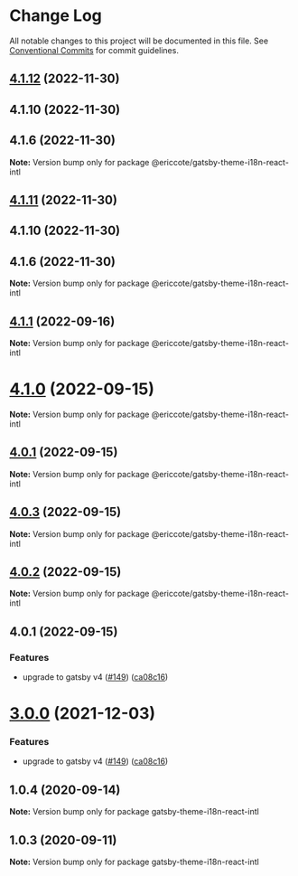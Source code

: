 # Change Log

All notable changes to this project will be documented in this file.
See [Conventional Commits](https://conventionalcommits.org) for commit guidelines.

## [4.1.12](https://github.com/ericcote/themes/compare/@ericcote/gatsby-theme-i18n-react-intl@4.1.1...@ericcote/gatsby-theme-i18n-react-intl@4.1.12) (2022-11-30)

## 4.1.10 (2022-11-30)

## 4.1.6 (2022-11-30)

**Note:** Version bump only for package @ericcote/gatsby-theme-i18n-react-intl

## [4.1.11](https://github.com/ericcote/themes/compare/@ericcote/gatsby-theme-i18n-react-intl@4.1.1...@ericcote/gatsby-theme-i18n-react-intl@4.1.11) (2022-11-30)

## 4.1.10 (2022-11-30)

## 4.1.6 (2022-11-30)

**Note:** Version bump only for package @ericcote/gatsby-theme-i18n-react-intl

## [4.1.1](https://github.com/ericcote/themes/compare/@ericcote/gatsby-theme-i18n-react-intl@4.1.0...@ericcote/gatsby-theme-i18n-react-intl@4.1.1) (2022-09-16)

**Note:** Version bump only for package @ericcote/gatsby-theme-i18n-react-intl

# [4.1.0](https://github.com/gatsbyjs/themes/compare/@ericcote/gatsby-theme-i18n-react-intl@4.0.3...@ericcote/gatsby-theme-i18n-react-intl@4.1.0) (2022-09-15)

**Note:** Version bump only for package @ericcote/gatsby-theme-i18n-react-intl

## [4.0.1](https://github.com/gatsbyjs/themes/compare/@ericcote/gatsby-theme-i18n-react-intl@4.0.3...@ericcote/gatsby-theme-i18n-react-intl@4.0.1) (2022-09-15)

**Note:** Version bump only for package @ericcote/gatsby-theme-i18n-react-intl

## [4.0.3](https://github.com/gatsbyjs/themes/compare/@ericcote/gatsby-theme-i18n-react-intl@4.0.2...@ericcote/gatsby-theme-i18n-react-intl@4.0.3) (2022-09-15)

**Note:** Version bump only for package @ericcote/gatsby-theme-i18n-react-intl

## [4.0.2](https://github.com/gatsbyjs/themes/compare/@ericcote/gatsby-theme-i18n-react-intl@4.0.1...@ericcote/gatsby-theme-i18n-react-intl@4.0.2) (2022-09-15)

**Note:** Version bump only for package @ericcote/gatsby-theme-i18n-react-intl

## 4.0.1 (2022-09-15)

### Features

- upgrade to gatsby v4 ([#149](https://github.com/gatsbyjs/themes/issues/149)) ([ca08c16](https://github.com/gatsbyjs/themes/commit/ca08c168431b48ebc16fcdded16f4e02c852e41b))

# [3.0.0](https://github.com/gatsbyjs/themes/compare/gatsby-theme-i18n-react-intl@1.0.4...gatsby-theme-i18n-react-intl@3.0.0) (2021-12-03)

### Features

- upgrade to gatsby v4 ([#149](https://github.com/gatsbyjs/themes/issues/149)) ([ca08c16](https://github.com/gatsbyjs/themes/commit/ca08c168431b48ebc16fcdded16f4e02c852e41b))

## 1.0.4 (2020-09-14)

**Note:** Version bump only for package gatsby-theme-i18n-react-intl

## 1.0.3 (2020-09-11)

**Note:** Version bump only for package gatsby-theme-i18n-react-intl
